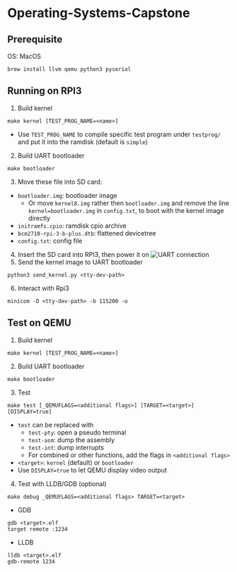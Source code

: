 # Operating-Systems-Capstone
## Prerequisite
OS: MacOS

```brew install llvm qemu python3 pyserial```
## Running on RPI3
1. Build kernel
```
make kernel [TEST_PROG_NAME=<name>]
```
- Use `TEST_PROG_NAME` to compile specific test program under `testprog/` and put it into the ramdisk (default is `simple`)
2. Build UART bootloader
```
make bootloader
```
3. Move these file  into SD card:
- `bootloader.img`: bootloader image
    - Or move `kernel8.img` rather then `bootloader.img` and remove the line `kernel=bootloader.img` in `config.txt`, to boot with the kernel image directly 
- `initramfs.cpio`: ramdisk cpio archive
- `bcm2710-rpi-3-b-plus.dtb`: flattened devicetree
- `config.txt`: config file
4. Insert the SD card into RPI3, then power it on
![UART connection](UART.png)
5. Send the kernel image to UART bootloader
```
python3 send_kernel.py <tty-dev-path>
```
6. Interact with Rpi3
```
minicom -D <tty-dev-path> -b 115200 -o
``` 
## Test on QEMU
1. Build kernel
```
make kernel [TEST_PROG_NAME=<name>]
```
2. Build UART bootloader
```
make bootloader
```
3. Test
```
make test [_QEMUFLAGS=<additional flags>] [TARGET=<target>] [DISPLAY=true]
```
- `test` can be replaced with
    - `test-pty`: open a pseudo terminal
    - `test-asm`: dump the assembly
    - `test-int`: dump interrupts
    - For combined or other functions, add the flags in `<additional flags>`
- `<target>`: `kernel` (default) or `bootloader`
- Use `DISPLAY=true` to let QEMU display video output
4. Test with LLDB/GDB (optional)
```
make debug _QEMUFLAGS=<additional flags> TARGET=<target> 
```
- GDB
```
gdb <target>.elf
target remote :1234
```
- LLDB
```
lldb <target>.elf
gdb-remote 1234
```